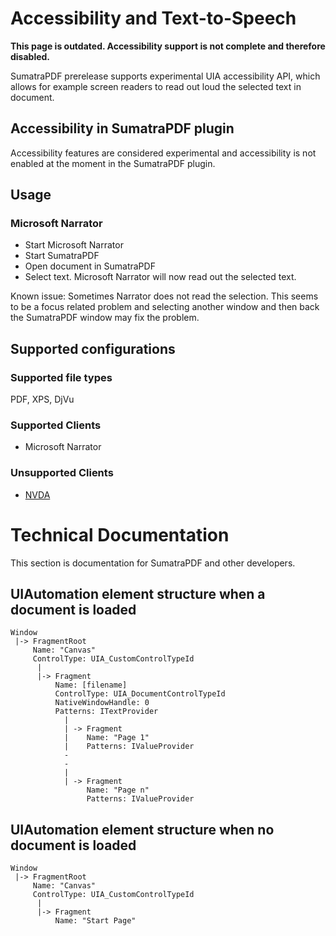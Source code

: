 # Accessibility and Text-to-Speech

**This page is outdated. Accessibility support is not complete and therefore disabled.**

SumatraPDF prerelease supports experimental UIA accessibility API, which allows for example screen readers to read out loud the selected text in document.

## **Accessibility in SumatraPDF plugin**

Accessibility features are considered experimental and accessibility is not enabled at the moment in the SumatraPDF plugin.

## **Usage**

### **Microsoft Narrator**

- Start Microsoft Narrator
- Start SumatraPDF
- Open document in SumatraPDF
- Select text. Microsoft Narrator will now read out the selected text.

Known issue: Sometimes Narrator does not read the selection. This seems to be a focus related problem and selecting another window and then back the SumatraPDF window may fix the problem.

## **Supported configurations**

### **Supported file types**

PDF, XPS, DjVu

### **Supported Clients**

- Microsoft Narrator

### **Unsupported Clients**

- [NVDA](https://community.nvda-project.org/)

# **Technical Documentation**

This section is documentation for SumatraPDF and other developers.

## **UIAutomation element structure when a document is loaded**

```
Window
 |-> FragmentRoot
     Name: "Canvas"
     ControlType: UIA_CustomControlTypeId
      |
      |-> Fragment
          Name: [filename]
          ControlType: UIA_DocumentControlTypeId 
          NativeWindowHandle: 0
          Patterns: ITextProvider
            |
            | -> Fragment
            |    Name: "Page 1"
            |    Patterns: IValueProvider
            -
            -
            |
            | -> Fragment
                 Name: "Page n"
                 Patterns: IValueProvider
```

## **UIAutomation element structure when no document is loaded**

```
Window
 |-> FragmentRoot
     Name: "Canvas"
     ControlType: UIA_CustomControlTypeId
      |
      |-> Fragment
          Name: "Start Page"
```